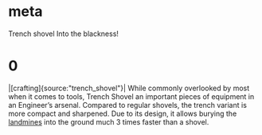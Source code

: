 # meta
Trench shovel
Into the blackness!

# 0
|[crafting]{source:"trench_shovel"}|
While commonly overlooked by most when it comes to tools, Trench Shovel an important pieces of equipment in an Engineer’s arsenal. 
Compared to regular shovels, the trench variant is more compact and sharpened. Due to its design, it allows burying the [landmines](explosives_mines.md) into the ground much 3 times faster than a shovel.